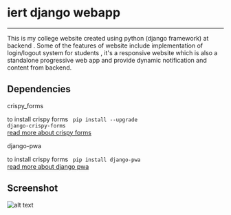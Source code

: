 # iert django webapp
---

This is my college website created using python (django framework) at backend . Some of the features of website include implementation of login/logout system for students , it's a responsive website which is also a standalone progressive web app and provide dynamic notification and content from backend.


Dependencies
------------

 crispy_forms

 to install crispy forms <code>  pip install --upgrade django-crispy-forms </code>
  <br/>
  <a href="https://django-crispy-forms.readthedocs.io/en/latest/install.html" target="_blank">read more about crispy forms</a>

  django-pwa

  to install crispy forms <code>  pip install django-pwa </code>
  <br/>
  <a href="https://pypi.org/project/django-pwa/" target="_blank">read more about django pwa</a>


 Screenshot  
------------

  ![alt text](https://github.com/itsvinayak/iert_django_webapp/blob/master/screen.png)
